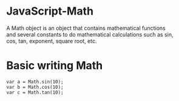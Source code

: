 # JavaScript-Math

A Math object is an object that contains mathematical functions<br>
and several constants to do mathematical calculations such as sin,<br>
cos, tan, exponent, square root, etc.

# Basic writing Math
```
var a = Math.sin(10);
var b = Math.cos(10);
var c = Math.tan(10);
```